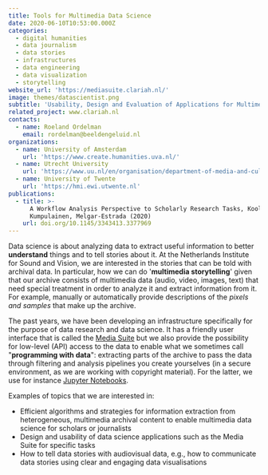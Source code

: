 ```yaml
---
title: Tools for Multimedia Data Science
date: 2020-06-10T10:53:00.000Z
categories:
  - digital humanities
  - data journalism
  - data stories
  - infrastructures
  - data engineering
  - data visualization
  - storytelling
website_url: 'https://mediasuite.clariah.nl/'
image: themes/datascientist.png
subtitle: 'Usability, Design and Evaluation of Applications for Multimedia Data Science'
related_project: www.clariah.nl
contacts:
  - name: Roeland Ordelman
    email: rordelman@beeldengeluid.nl
organizations:
  - name: University of Amsterdam
    url: 'https://www.create.humanities.uva.nl/'
  - name: Utrecht University
    url: 'https://www.uu.nl/en/organisation/department-of-media-and-culture-studies'
  - name: University of Twente
    url: 'https://hmi.ewi.utwente.nl'
publications:
  - title: >-
      A Workflow Analysis Perspective to Scholarly Research Tasks, Koolen,
      Kumpulainen, Melgar-Estrada (2020)
    url: doi.org/10.1145/3343413.3377969
---
```


Data science is about analyzing data to extract useful information to better **understand** things and to tell stories about it. At the Netherlands Institute for Sound and Vision, we are interested in the stories that can be told with archival data. In particular, how we can do '**multimedia storytelling**' given that our archive consists of multimedia data (audio, video, images, text) that need special treatment in order to analyze it and extract information from it. For example, manually or automatically provide descriptions of the *pixels and samples* that make up the archive.

The past years, we have been developing an infrastructure specifically for the purpose of data research and data science. It has a friendly user interface that is called the [Media Suite](https://mediasuite.clariah.nl/) but we also provide the possibility for low-level (API) access to the data to enable what we sometimes call "**programming with data**": extracting parts of the archive to pass the data through filtering and analysis pipelines you create yourselves (in a secure environment, as we are working with copyright material). For the latter, we use for instance [Jupyter Notebooks](https://jupyter.org/).

Examples of topics that we are interested in:
* Efficient algorithms and strategies for information extraction from heterogeneous, multimedia archival content to enable multimedia data science for scholars or journalists 
* Design and usability of data science applications such as the Media Suite for specific tasks 
* How to tell data stories with audiovisual data, e.g., how to communicate data stories using clear and engaging data visualisations

